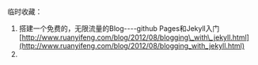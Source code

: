 临时收藏：

1. 搭建一个免费的，无限流量的Blog----github Pages和Jekyll入门[http://www.ruanyifeng.com/blog/2012/08/blogging\_with\_jekyll.html](http://www.ruanyifeng.com/blog/2012/08/blogging_with_jekyll.html)
2. 


